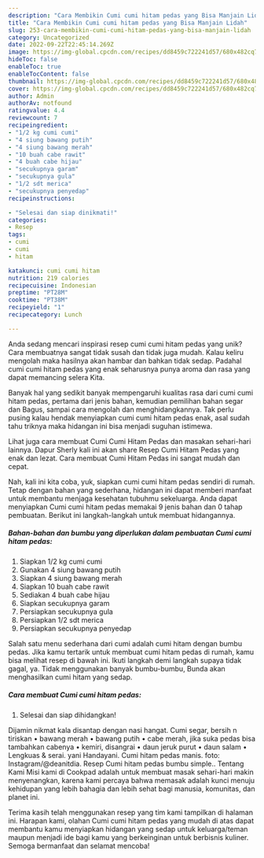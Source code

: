 ```yaml
---
description: "Cara Membikin Cumi cumi hitam pedas yang Bisa Manjain Lidah"
title: "Cara Membikin Cumi cumi hitam pedas yang Bisa Manjain Lidah"
slug: 253-cara-membikin-cumi-cumi-hitam-pedas-yang-bisa-manjain-lidah
category: Uncategorized
date: 2022-09-22T22:45:14.269Z
image: https://img-global.cpcdn.com/recipes/dd8459c722241d57/680x482cq70/cumi-cumi-hitam-pedas-foto-resep-utama.jpg
hideToc: false
enableToc: true
enableTocContent: false
thumbnail: https://img-global.cpcdn.com/recipes/dd8459c722241d57/680x482cq70/cumi-cumi-hitam-pedas-foto-resep-utama.jpg
cover: https://img-global.cpcdn.com/recipes/dd8459c722241d57/680x482cq70/cumi-cumi-hitam-pedas-foto-resep-utama.jpg
author: Admin
authorAv: notfound
ratingvalue: 4.4
reviewcount: 7
recipeingredient:
- "1/2 kg cumi cumi"
- "4 siung bawang putih"
- "4 siung bawang merah"
- "10 buah cabe rawit"
- "4 buah cabe hijau"
- "secukupnya garam"
- "secukupnya gula"
- "1/2 sdt merica"
- "secukupnya penyedap"
recipeinstructions:

- "Selesai dan siap dinikmati!"
categories:
- Resep
tags:
- cumi
- cumi
- hitam

katakunci: cumi cumi hitam 
nutrition: 219 calories
recipecuisine: Indonesian
preptime: "PT28M"
cooktime: "PT38M"
recipeyield: "1"
recipecategory: Lunch

---
```





Anda sedang mencari inspirasi resep cumi cumi hitam pedas yang unik? Cara membuatnya sangat tidak susah dan tidak juga mudah. Kalau keliru mengolah maka hasilnya akan hambar dan bahkan tidak sedap. Padahal cumi cumi hitam pedas yang enak seharusnya punya aroma dan rasa yang dapat memancing selera Kita.





Banyak hal yang sedikit banyak mempengaruhi kualitas rasa dari cumi cumi hitam pedas, pertama dari jenis bahan, kemudian pemilihan bahan segar dan Bagus, sampai cara mengolah dan menghidangkannya. Tak perlu pusing kalau hendak menyiapkan cumi cumi hitam pedas enak,      asal sudah tahu triknya maka hidangan ini bisa menjadi suguhan istimewa.














Lihat juga cara membuat Cumi Cumi Hitam Pedas dan masakan sehari-hari lainnya. Dapur Sherly kali ini akan share Resep Cumi Hitam Pedas yang enak dan lezat. Cara membuat Cumi Hitam Pedas ini sangat mudah dan cepat.






Nah, kali ini kita coba, yuk, siapkan cumi cumi hitam pedas sendiri di rumah. Tetap dengan bahan yang sederhana, hidangan ini dapat memberi manfaat untuk membantu menjaga kesehatan tubuhmu sekeluarga. Anda dapat menyiapkan Cumi cumi hitam pedas memakai 9 jenis bahan dan 0 tahap pembuatan. Berikut ini langkah-langkah untuk membuat hidangannya.

<!--inarticleads1-->

##### Bahan-bahan dan bumbu yang diperlukan dalam pembuatan Cumi cumi hitam pedas:

1. Siapkan 1/2 kg cumi cumi
1. Gunakan 4 siung bawang putih
1. Siapkan 4 siung bawang merah
1. Siapkan 10 buah cabe rawit
1. Sediakan 4 buah cabe hijau
1. Siapkan secukupnya garam
1. Persiapkan secukupnya gula
1. Persiapkan 1/2 sdt merica
1. Persiapkan secukupnya penyedap


Salah satu menu sederhana dari cumi adalah cumi hitam dengan bumbu pedas. Jika kamu tertarik untuk membuat cumi hitam pedas di rumah, kamu bisa melihat resep di bawah ini. Ikuti langkah demi langkah supaya tidak gagal, ya. Tidak menggunakan banyak bumbu-bumbu, Bunda akan menghasilkan cumi hitam yang sedap. 

<!--inarticleads2-->

##### Cara membuat Cumi cumi hitam pedas:


1. Selesai dan siap dihidangkan!

Dijamin nikmat kala disantap dengan nasi hangat. Cumi segar, bersih n tiriskan • bawang merah • bawang putih • cabe merah, jika suka pedas bisa tambahkan cabenya • kemiri, disangrai • daun jeruk purut • daun salam • Lengkuas &amp; serai. yani Handayani. Cumi hitam pedas manis. foto: Instagram/@deanitdia. Resep Cumi hitam pedas bumbu simple.. Tentang Kami Misi kami di Cookpad adalah untuk membuat masak sehari-hari makin menyenangkan, karena kami percaya bahwa memasak adalah kunci menuju kehidupan yang lebih bahagia dan lebih sehat bagi manusia, komunitas, dan planet ini. 

Terima kasih telah menggunakan resep yang tim kami tampilkan di halaman ini. Harapan kami, olahan Cumi cumi hitam pedas yang mudah di atas dapat membantu kamu menyiapkan hidangan yang sedap untuk keluarga/teman maupun menjadi ide bagi kamu yang berkeinginan untuk berbisnis kuliner. Semoga bermanfaat dan selamat mencoba!
